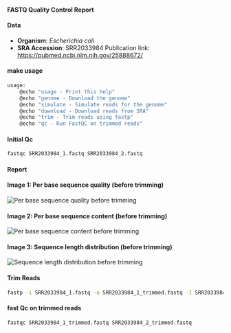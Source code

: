 #### FASTQ Quality Control Report

#### Data 
   - **Organism**: *Escherichia coli*
   - **SRA Accession**: SRR2033984
 Publication link: https://pubmed.ncbi.nlm.nih.gov/25888672/


#### make usage 
```bash
usage:
	@echo "usage - Print this help"
	@echo "genome - Download the genome"
	@echo "simulate - Simulate reads for the genome"
	@echo "download - Download reads from SRA"
	@echo "trim - Trim reads using fastp"
	@echo "qc - Run FastQC on trimmed reads"
```


#### Initial Qc 
```bash
fastqc SRR2033984_1.fastq SRR2033984_2.fastq
```

#### Report 

#### Image 1: Per base sequence quality (before trimming)
![Per base sequence quality before trimming](image_1.png)

#### Image 2: Per base sequence content (before trimming)
![Per base sequence content before trimming](image_2.png)

#### Image 3: Sequence length distribution (before trimming)
![Sequence length distribution before trimming](image_3.png)


#### Trim Reads
```bash
fastp -i SRR2033984_1.fastq -o SRR2033984_1_trimmed.fastq -I SRR2033984_2.fastq -O SRR2033984_2_trimmed.fastq
```

#### fast Qc on trimmed reads

```bash
fastqc SRR2033984_1_trimmed.fastq SRR2033984_2_trimmed.fastq
```